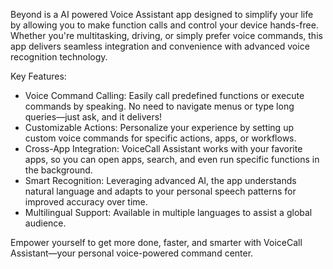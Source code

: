 Beyond is a AI powered Voice Assistant app designed to simplify your life by allowing you to make function calls and control your device hands-free. Whether you're multitasking, driving, or simply prefer voice commands, this app delivers seamless integration and convenience with advanced voice recognition technology.

Key Features:
- Voice Command Calling: Easily call predefined functions or execute commands by speaking. No need to navigate menus or type long queries—just ask, and it delivers!
- Customizable Actions: Personalize your experience by setting up custom voice commands for specific actions, apps, or workflows.
- Cross-App Integration: VoiceCall Assistant works with your favorite apps, so you can open apps, search, and even run specific functions in the background.
- Smart Recognition: Leveraging advanced AI, the app understands natural language and adapts to your personal speech patterns for improved accuracy over time.
- Multilingual Support: Available in multiple languages to assist a global audience.

Empower yourself to get more done, faster, and smarter with VoiceCall Assistant—your personal voice-powered command center.

